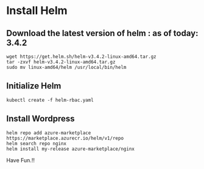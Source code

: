 # Install Helm

## Download the latest version of helm : as of today: 3.4.2
```
wget https://get.helm.sh/helm-v3.4.2-linux-amd64.tar.gz
tar -zxvf helm-v3.4.2-linux-amd64.tar.gz
sudo mv linux-amd64/helm /usr/local/bin/helm
```

## Initialize Helm
```
kubectl create -f helm-rbac.yaml
```

## Install Wordpress
```
helm repo add azure-marketplace https://marketplace.azurecr.io/helm/v1/repo
helm search repo nginx
helm install my-release azure-marketplace/nginx
```

Have Fun.!!

